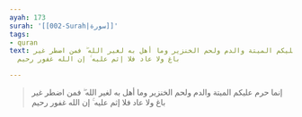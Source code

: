 ```yaml
---
ayah: 173
surah: '[[002-Surah|سورة]]'
tags:
- quran
text: إنما حرم عليكم الميتة والدم ولحم الخنزير وما أهل به لغير الله ۖ فمن اضطر غير
  باغ ولا عاد فلا إثم عليه ۚ إن الله غفور رحيم

---
```

> إنما حرم عليكم الميتة والدم ولحم الخنزير وما أهل به لغير الله ۖ فمن اضطر غير باغ ولا عاد فلا إثم عليه ۚ إن الله غفور رحيم

